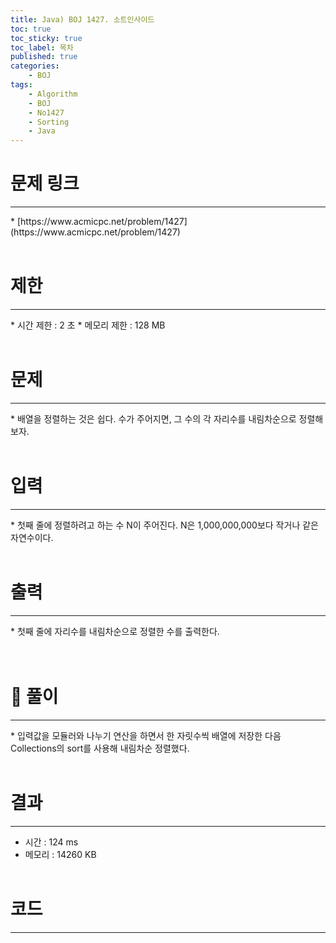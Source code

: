 ```yaml
---
title: Java) BOJ 1427. 소트인사이드
toc: true
toc_sticky: true
toc_label: 목차
published: true
categories:
    - BOJ
tags:
    - Algorithm
    - BOJ
    - No1427
    - Sorting
    - Java
---
```


# 문제 링크
<hr>
* [https://www.acmicpc.net/problem/1427](https://www.acmicpc.net/problem/1427)<br><br>
 
# 제한
<hr>
* 시간 제한 : 2 초
* 메모리 제한 : 128 MB<br><br>

# 문제
<hr>
* 배열을 정렬하는 것은 쉽다. 수가 주어지면, 그 수의 각 자리수를 내림차순으로 정렬해보자.<br><br>

# 입력
<hr>
* 첫째 줄에 정렬하려고 하는 수 N이 주어진다. N은 1,000,000,000보다 작거나 같은 자연수이다.<br><br>

# 출력
<hr>
* 첫째 줄에 자리수를 내림차순으로 정렬한 수를 출력한다.<br><br><br>

# 👀 풀이
<hr>
* 입력값을 모듈러와 나누기 연산을 하면서 한 자릿수씩 배열에 저장한 다음 Collections의 sort를 사용해 내림차순 정렬했다.<br><br>
 
# 결과 
<hr>

 * 시간 : 124 ms
 * 메모리 : 14260 KB<br><br>
 
# 코드
<hr>

<script src="https://gist.github.com/miro7923/729070db4256846df492f9c70ff2476b.js"></script>
